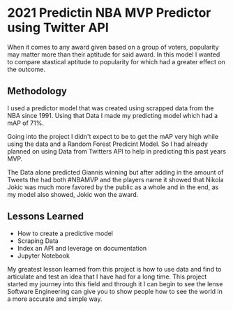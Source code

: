 # 2021 Predictin NBA MVP Predictor using Twitter API

When it comes to any award given based on a group of voters, popularity may matter more than 
their aptitude for said award. In this model I wanted to compare stastical aptitude to popularity for which 
had a greater effect on the outcome.






## Methodology

I used a predictor model that was created using scrapped data from the NBA since 1991. 
Using that Data I made my predicting model which had a mAP of 71%.

Going into the project I didn't expect to be to get the mAP very high while using the data and a Random Forest Predicint Model.
So I had already planned on using Data from Twitters API to help in predicting this past years MVP.

The Data alone predicted Giannis winning but after adding in the amount of Tweets the had both #NBAMVP 
and the players name it showed that Nikola Jokic was much more favored by the public as a whole and in the end, 
as my model also showed, Jokic won the award.




## Lessons Learned

* How to create a predictive model
* Scraping Data
* Index an API and leverage on documentation 
* Jupyter Notebook

My greatest lesson learned from this project is how to use data and find to articulate
and test an idea that I have had for a long time. This project started my journey into this field
and through it I can begin to see the lense Software Engineering can give you to show people
how to see the world in a more accurate and simple way. 

